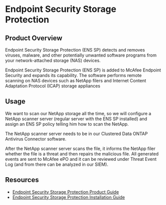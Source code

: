 # Endpoint Security Storage Protection

## Product Overview
Endpoint Security Storage Protection (ENS SP) detects and removes viruses, malware, and other potentially unwanted software programs from your network-attached storage (NAS) devices.

Endpoint Security Storage Protection (ENS SP) is added to McAfee Endpoint Security and expands its capability. The software performs remote scanning on NAS devices such as NetApp filers and Internet Content Adaptation Protocol (ICAP) storage appliances

## Usage
We want to scan our NetApp storage all the time, so we will configure a NetApp scanner server (regular server with the ENS SP installed) and assign an ENS SP policy telling him how to scan the NetApp.

The NetApp scanner server needs to be in our Clustered Data ONTAP Antivirus Connector software.

After the NetApp scanner server scans the file, it informs the NetApp filer whether the file is a threat and then repairs the malicious file. All generated events are sent to McAfee ePO and it can be reviewed under Threat Event Log (and from there can be analyzed in our SIEM).

## Resources
- [Endpoint Security Storage Protection Product Guide](/PDF/Endpoint%20Security%20Storage%20Protection/mcafee_endpoint_security_storage_protection_2.2.x_product_guide_9-24-2022.pdf)
- [Endpoint Security Storage Protection Installation Guide](/PDF/Endpoint%20Security%20Storage%20Protection/endpoint_security_storage_protection_2.2.x_installation_guide_9-24-2022.pdf)